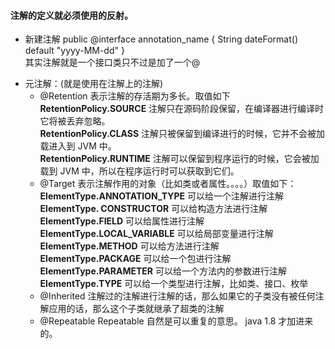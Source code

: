 #### 注解的定义就必须使用的反射。     
* 新建注解 public @interface annotation_name { String dateFormat() default "yyyy-MM-dd"  }    
   其实注解就是一个接口类只不过是加了一个@      
+ 元注解：(就是使用在注解上的注解)       
   * @Retention 表示注解的存活期为多长。取值如下     
     **RetentionPolicy.SOURCE** 注解只在源码阶段保留，在编译器进行编译时它将被丢弃忽略。        
     **RetentionPolicy.CLASS**  注解只被保留到编译进行的时候，它并不会被加载进入到 JVM 中。      
     **RetentionPolicy.RUNTIME**  注解可以保留到程序运行的时候，它会被加载到 JVM 中，所以在程序运行时可以获取到它们。
   * @Target 表示注解作用的对象（比如类或者属性。。。。）取值如下：          
     **ElementType.ANNOTATION_TYPE** 可以给一个注解进行注解             
     **ElementType. CONSTRUCTOR**   可以给构造方法进行注解                
     **ElementType.FIELD**     可以给属性进行注解                   
     **ElementType.LOCAL_VARIABLE**   可以给局部变量进行注解              
     **ElementType.METHOD**    可以给方法进行注解                   
     **ElementType.PACKAGE**   可以给一个包进行注解               
     **ElementType.PARAMETER**   可以给一个方法内的参数进行注解                 
     **ElementType.TYPE**    可以给一个类型进行注解，比如类、接口、枚举               
   * @Inherited 注解过的注解进行注解的话，那么如果它的子类没有被任何注解应用的话，那么这个子类就继承了超类的注解           
   * @Repeatable Repeatable 自然是可以重复的意思。 java 1.8 才加进来的。